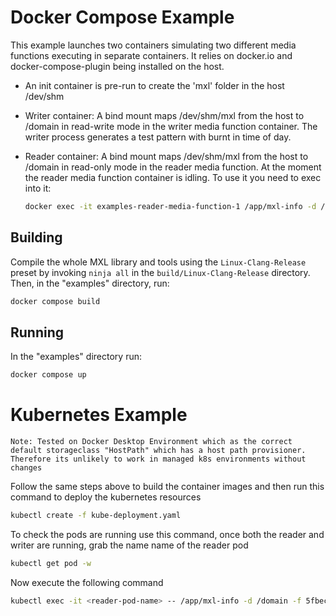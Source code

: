 # Docker Compose Example

This example launches two containers simulating two different media functions executing in separate containers.  It relies on docker.io and docker-compose-plugin being installed on the host.

- An init container is pre-run to create the 'mxl' folder in the host /dev/shm
- Writer container: A bind mount maps /dev/shm/mxl from the host to /domain  in read-write mode in the writer media function container.  The writer process generates a test pattern with burnt in time of day.
- Reader container: A bind mount maps /dev/shm/mxl from the host to /domain in read-only mode in the reader media function. At the moment the reader media function container is idling.  To use it you need to exec into it: 

    ```bash
    docker exec -it examples-reader-media-function-1 /app/mxl-info -d /domain -f 5fbec3b1-1b0f-417d-9059-8b94a47197ed
    ```

## Building 

Compile the whole MXL library and tools using the ```Linux-Clang-Release``` preset by invoking ```ninja all``` in the ```build/Linux-Clang-Release```  directory.  Then, in the "examples" directory, run:

```bash
docker compose build
```

## Running

In the "examples" directory run:

```bash
docker compose up
```


# Kubernetes Example
    Note: Tested on Docker Desktop Environment which as the correct default storageclass "HostPath" which has a host path provisioner. Therefore its unlikely to work in managed k8s environments without changes

Follow the same steps above to build the container images and then run this command to deploy the kubernetes resources
``` bash
kubectl create -f kube-deployment.yaml
```

To check the pods are running use this command, once both the reader and writer are running, grab the name name of the reader pod
``` bash
kubectl get pod -w
```

Now execute the following command

``` bash
kubectl exec -it <reader-pod-name> -- /app/mxl-info -d /domain -f 5fbec3b1-1b0f-417d-9059-8b94a47197ed
```